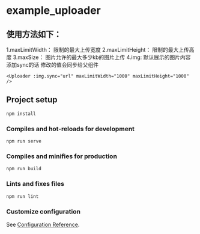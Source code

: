 # example_uploader

## 使用方法如下：
1.maxLimitWidth： 限制的最大上传宽度 
2.maxLimitHeight： 限制的最大上传高度 
3.maxSize： 图片允许的最大多少kb的图片上传 
4.img: 默认展示的图片内容 添加sync的话 修改的值会同步给父组件 

```
<Uploader :img.sync="url" maxLimitWidth="1000" maxLimitHeight="1000" />
```

## Project setup
```
npm install
```

### Compiles and hot-reloads for development
```
npm run serve
```

### Compiles and minifies for production
```
npm run build
```

### Lints and fixes files
```
npm run lint
```

### Customize configuration
See [Configuration Reference](https://cli.vuejs.org/config/).
